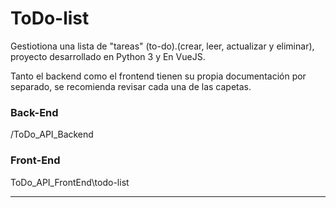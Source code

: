 # ToDo-list

Gestiotiona una lista de "tareas" (to-do).(crear, leer, actualizar y eliminar), proyecto desarrollado en Python 3 y En VueJS. 

Tanto el backend como el frontend tienen su propia documentación por separado, se recomienda revisar cada una de las capetas.


### Back-End

/ToDo_API_Backend

### Front-End

ToDo_API_FrontEnd\todo-list


--------------------------
